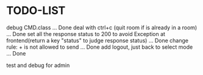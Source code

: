 # TODO-LIST
debug CMD.class ... Done
deal with ctrl+c (quit room if is already in a room)  ... Done
set all the response status to 200 to avoid Exception at frontend(return a key "status" to judge response status) ... Done
change rule: + is not allowed to send   ... Done
add logout, just back to select mode    ... Done

test and debug for admin